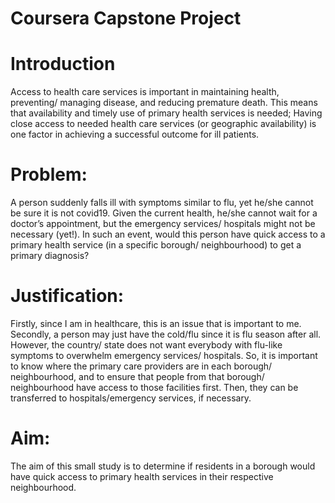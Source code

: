 # Coursera Capstone Project

# Introduction

Access to health care services is important in maintaining health, preventing/ managing disease, and reducing premature death. This means that availability and timely use of primary health services is needed; Having close access to needed health care services (or geographic availability) is one factor in achieving a successful outcome for ill patients.

# Problem:

A person suddenly falls ill with symptoms similar to flu, yet he/she cannot be sure it is not covid19. Given the current health, he/she cannot wait for a doctor’s appointment, but the emergency services/ hospitals might not be necessary (yet!). In such an event, would this person have quick access to a primary health service (in a specific borough/ neighbourhood) to get a primary diagnosis?

# Justification:

Firstly, since I am in healthcare, this is an issue that is important to me. Secondly, a person may just have the cold/flu since it is flu season after all. However, the country/ state does not want everybody with flu-like symptoms to overwhelm emergency services/ hospitals. So, it is important to know where the primary care providers are in each borough/ neighbourhood, and to ensure that people from that borough/ neighbourhood have access to those facilities first. Then, they can be transferred to hospitals/emergency services, if necessary.

# Aim:

The aim of this small study is to determine if residents in a borough would have quick access to primary health services in their respective neighbourhood.
